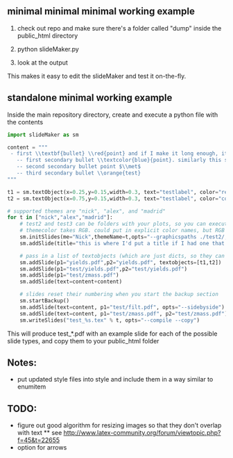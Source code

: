 ## minimal minimal minimal working example
1) check out repo and make sure there's a folder called "dump" inside the public_html directory

2) python slideMaker.py

3) look at the output

This makes it easy to edit the slideMaker and test it on-the-fly.

## standalone minimal working example
Inside the main repository directory, create and execute a python file with the contents
```python
import slideMaker as sm

content = """
 - first \\textbf{bullet} \\red{point} and if I make it long enough, it should wrap to the next line
   -- first secondary bullet \\textcolor{blue}{point}. similarly this should wrap to the next line given enough length
   -- second secondary bullet point $\\met$
   -- third secondary bullet \\orange{test}
"""

t1 = sm.textObject(x=0.25,y=0.15,width=0.3, text="testlabel", color="red", size=0, bold=False) 
t2 = sm.textObject(x=0.75,y=0.15,width=0.3, text="testlabel", color="coolblue", size=0, bold=False) 

# supported themes are "nick", "alex", and "madrid"
for t in ["nick","alex","madrid"]:
    # test2 and test3 can be folders with your plots, so you can execute this script anywhere really
    # themecolor takes RGB. could put in explicit color names, but RGB more robust
    sm.initSlides(me="Nick",themeName=t,opts="--graphicspaths ./test2/,./test3/ --themecolor 51,51,179")
    sm.addSlide(title="this is where I'd put a title if I had one that was long", opts="--shorttitle shorter title")

    # pass in a list of textobjects (which are just dicts, so they can be modified too)
    sm.addSlide(p1="yields.pdf",p2="yields.pdf", textobjects=[t1,t2])
    sm.addSlide(p1="test/yields.pdf",p2="test/yields.pdf")
    sm.addSlide(p1="test/zmass.pdf")
    sm.addSlide(text=content+content)

    # slides reset their numbering when you start the backup section
    sm.startBackup()
    sm.addSlide(text=content, p1="test/filt.pdf", opts="--sidebyside")
    sm.addSlide(text=content, p1="test/zmass.pdf", p2="test/zmass.pdf")
    sm.writeSlides("test_%s.tex" % t, opts="--compile --copy")
```
This will produce test_*.pdf with an example slide for each of the possible slide types, and copy them to your public_html folder

## Notes:
* put updated style files into style and include them in a way similar to enumitem

## TODO:
* figure out good algorithm for resizing images so that they don't overlap with text
** see http://www.latex-community.org/forum/viewtopic.php?f=45&t=22655
* option for arrows
